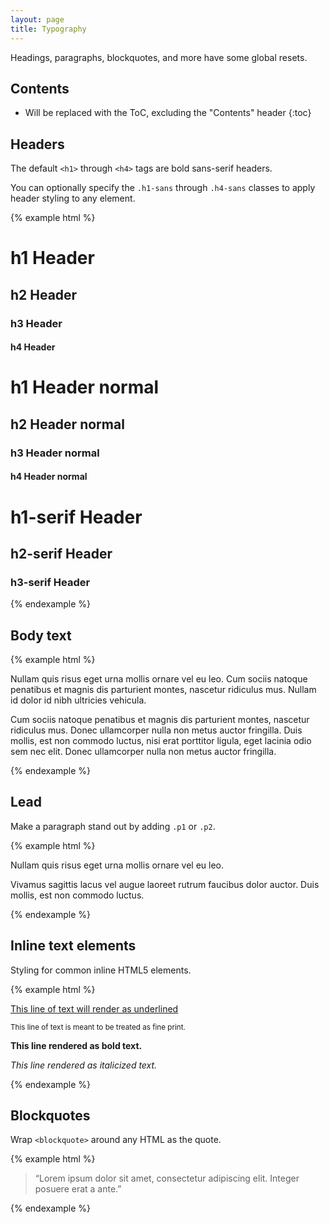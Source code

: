```yaml
---
layout: page
title: Typography
---
```


Headings, paragraphs, blockquotes, and more have some global resets.

## Contents

* Will be replaced with the ToC, excluding the "Contents" header
{:toc}

## Headers

The default `<h1>` through `<h4>` tags are bold sans-serif headers.

You can optionally specify the `.h1-sans` through `.h4-sans` classes to apply header styling to any element.

{% example html %}
<h1>h1 Header</h1>
<h2>h2 Header</h2>
<h3>h3 Header</h3>
<h4>h4 Header</h4>

<h1 class="h1-sans-normal">h1 Header normal</h1>
<h2 class="h2-sans-normal">h2 Header normal</h2>
<h3 class="h3-sans-normal">h3 Header normal</h3>
<h4 class="h4-sans-normal">h4 Header normal</h4>

<h1 class="h1-serif">h1-serif Header</h1>
<h2 class="h2-serif">h2-serif Header</h2>
<h3 class="h3-serif">h3-serif Header</h3>
{% endexample %}

## Body text

{% example html %}
<p>Nullam quis risus eget urna mollis ornare vel eu leo. Cum sociis natoque penatibus et magnis dis parturient montes, nascetur ridiculus mus. Nullam id dolor id nibh ultricies vehicula.</p>
<p>Cum sociis natoque penatibus et magnis dis parturient montes, nascetur ridiculus mus. Donec ullamcorper nulla non metus auctor fringilla. Duis mollis, est non commodo luctus, nisi erat porttitor ligula, eget lacinia odio sem nec elit. Donec ullamcorper nulla non metus auctor fringilla.</p>
{% endexample %}

## Lead

Make a paragraph stand out by adding `.p1` or `.p2`.

{% example html %}
<p class="p1">
  Nullam quis risus eget urna mollis ornare vel eu leo.
</p>

<p class="p2">
  Vivamus sagittis lacus vel augue laoreet rutrum faucibus dolor auctor. Duis mollis, est non commodo luctus.
</p>
{% endexample %}

## Inline text elements

Styling for common inline HTML5 elements.

{% example html %}
<p><u>This line of text will render as underlined</u></p>
<p><small>This line of text is meant to be treated as fine print.</small></p>
<p><strong>This line rendered as bold text.</strong></p>
<p><em>This line rendered as italicized text.</em></p>
{% endexample %}

## Blockquotes

Wrap `<blockquote>` around any HTML as the quote.

{% example html %}
<blockquote>
  “Lorem ipsum dolor sit amet, consectetur adipiscing elit. Integer posuere erat a ante.”
</blockquote>
{% endexample %}
